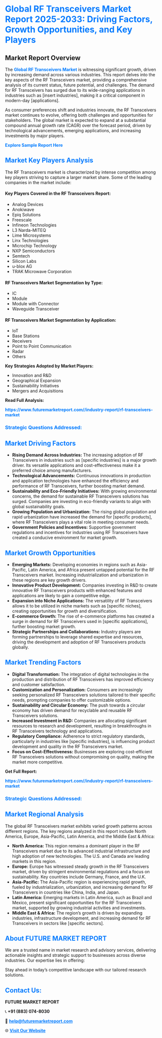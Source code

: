 <h1 style="color: #007BFF;">Global RF Transceivers Market Report 2025-2033: Driving Factors, Growth Opportunities, and Key Players</h1>

<section id="overview">
<h2>Market Report Overview</h2>
<p>The <a href="https://www.futuremarketreport.com//industry-report/rf-transceivers-market" style="color: #007BFF; text-decoration: none;"><strong>Global RF Transceivers Market</strong></a> is witnessing significant growth, driven by increasing demand across various industries. This report delves into the key aspects of the RF Transceivers market, providing a comprehensive analysis of its current status, future potential, and challenges. The demand for RF Transceivers has surged due to its wide-ranging applications in industries such as [insert industries], making it a critical component in modern-day [applications].</p>
<p>As consumer preferences shift and industries innovate, the RF Transceivers market continues to evolve, offering both challenges and opportunities for stakeholders. The global market is expected to expand at a substantial compound annual growth rate (CAGR) over the forecast period, driven by technological advancements, emerging applications, and increasing investments by major players.</p>
</section>

<section id="overview">
<p><a href="https://www.futuremarketreport.com//request-sample/reportId=47416" style="color: #007BFF; text-decoration: none;"><strong>Explore Sample Report Here</strong></a></p>
</section>

<section id="key-players">
<h2 style="color: #007BFF;">Market Key Players Analysis</h2>
<p>The RF Transceivers market is characterized by intense competition among key players striving to capture a larger market share. Some of the leading companies in the market include:</p>
<h4>Key Players Covered in the RF Transceivers Report:</h4>
<ul><li>Analog Devices</li><li>Anokiwave</li><li>Epiq Solutions</li><li>Freescale</li><li>Infineon Technologies</li><li>L3 Narda-MITEQ</li><li>Lime Microsystems</li><li>Linx Technologies</li><li>Microchip Technology</li><li>NXP Semiconductors</li><li>Semtech</li><li>Silicon Labs</li><li>u-blox AG</li><li>TRAK Microwave Corporation</li></ul>
<h4>RF Transceivers Market Segmentation by Type:</h4>
<ul><li>IC</li><li>Module</li><li>Module with Connector</li><li>Waveguide Transceiver</li></ul>

<h4>RF Transceivers Market Segmentation by Application:</h4>
<ul><li>IoT</li><li>Base Stations</li><li>Receivers</li><li>Point to Point Communication</li><li>Radar</li><li>Others</li></ul>
<p><strong>Key Strategies Adopted by Market Players:</strong></p>
<ul>
<li>Innovation and R&D</li>
<li>Geographical Expansion</li>
<li>Sustainability Initiatives</li>
<li>Mergers and Acquisitions</li>
</ul>
</section>

<section>
<p><strong>Read Full Analysis: </strong></p><a href="https://www.futuremarketreport.com//industry-report/rf-transceivers-market" style="color: #007BFF; text-decoration: none;"><strong>https://www.futuremarketreport.com//industry-report/rf-transceivers-market</strong></a>
<h3 style="color: #007BFF;">Strategic Questions Addressed:</h3>
</section>

<section id="driving-factors">
<h2 style="color: #007BFF;">Market Driving Factors</h2>
<ul>
<li><strong>Rising Demand Across Industries:</strong> The increasing adoption of RF Transceivers in industries such as [specific industries] is a major growth driver. Its versatile applications and cost-effectiveness make it a preferred choice among manufacturers.</li>
<li><strong>Technological Advancements:</strong> Continuous innovations in production and application technologies have enhanced the efficiency and performance of RF Transceivers, further boosting market demand.</li>
<li><strong>Sustainability and Eco-Friendly Initiatives:</strong> With growing environmental concerns, the demand for sustainable RF Transceivers solutions has surged. Companies are investing in eco-friendly variants to align with global sustainability goals.</li>
<li><strong>Growing Population and Urbanization:</strong> The rising global population and rapid urbanization have increased the demand for [specific products], where RF Transceivers plays a vital role in meeting consumer needs.</li>
<li><strong>Government Policies and Incentives:</strong> Supportive government regulations and incentives for industries using RF Transceivers have created a conducive environment for market growth.</li>
</ul>
</section>

<section id="growth-opportunities">
<h2 style="color: #007BFF;">Market Growth Opportunities</h2>
<ul>
<li><strong>Emerging Markets:</strong> Developing economies in regions such as Asia-Pacific, Latin America, and Africa present untapped potential for the RF Transceivers market. Increasing industrialization and urbanization in these regions are key growth drivers.</li>
<li><strong>Innovative Product Development:</strong> Companies investing in R&D to create innovative RF Transceivers products with enhanced features and applications are likely to gain a competitive edge.</li>
<li><strong>Expansion into Niche Applications:</strong> The versatility of RF Transceivers allows it to be utilized in niche markets such as [specific niches], creating opportunities for growth and diversification.</li>
<li><strong>E-commerce Growth:</strong> The rise of e-commerce platforms has created a surge in demand for RF Transceivers used in [specific applications], further boosting market growth.</li>
<li><strong>Strategic Partnerships and Collaborations:</strong> Industry players are forming partnerships to leverage shared expertise and resources, driving the development and adoption of RF Transceivers products globally.</li>
</ul>
</section>

<section id="trending-factors">
<h2 style="color: #007BFF;">Market Trending Factors</h2>
<ul>
<li><strong>Digital Transformation:</strong> The integration of digital technologies in the production and distribution of RF Transceivers has improved efficiency and customer satisfaction.</li>
<li><strong>Customization and Personalization:</strong> Consumers are increasingly seeking personalized RF Transceivers solutions tailored to their specific needs, prompting companies to offer customizable options.</li>
<li><strong>Sustainability and Circular Economy:</strong> The push towards a circular economy has driven demand for recyclable and reusable RF Transceivers solutions.</li>
<li><strong>Increased Investment in R&D:</strong> Companies are allocating significant resources to research and development, resulting in breakthroughs in RF Transceivers technology and applications.</li>
<li><strong>Regulatory Compliance:</strong> Adherence to strict regulatory standards, particularly in industries like [specific industries], is influencing product development and quality in the RF Transceivers market.</li>
<li><strong>Focus on Cost-Effectiveness:</strong> Businesses are exploring cost-efficient RF Transceivers solutions without compromising on quality, making the market more competitive.</li>
</ul>
</section>

<section>
<p><strong>Get Full Report: </strong></p><a href="https://www.futuremarketreport.com//industry-report/rf-transceivers-market" style="color: #007BFF; text-decoration: none;"><strong>https://www.futuremarketreport.com//industry-report/rf-transceivers-market</strong></a>
<h3 style="color: #007BFF;">Strategic Questions Addressed:</h3>
</section>


<section id="regional-analysis">
<h2 style="color: #007BFF;">Market Regional Analysis</h2>
<p>The global RF Transceivers market exhibits varied growth patterns across different regions. The key regions analyzed in this report include North America, Europe, Asia-Pacific, Latin America, and the Middle East & Africa:</p>
<ul>
<li><strong>North America:</strong> This region remains a dominant player in the RF Transceivers market due to its advanced industrial infrastructure and high adoption of new technologies. The U.S. and Canada are leading markets in this region.</li>
<li><strong>Europe:</strong> Europe has witnessed steady growth in the RF Transceivers market, driven by stringent environmental regulations and a focus on sustainability. Key countries include Germany, France, and the U.K.</li>
<li><strong>Asia-Pacific:</strong> The Asia-Pacific region is experiencing rapid growth, fueled by industrialization, urbanization, and increasing demand for RF Transceivers in countries like China, India, and Japan.</li>
<li><strong>Latin America:</strong> Emerging markets in Latin America, such as Brazil and Mexico, present significant opportunities for the RF Transceivers market, supported by growing industrial activities and investments.</li>
<li><strong>Middle East & Africa:</strong> The region’s growth is driven by expanding industries, infrastructure development, and increasing demand for RF Transceivers in sectors like [specific sectors].</li>
</ul>
</section>

<footer>
<h2 style="color: #007BFF;">About FUTURE MARKET REPORT</h2>
<p>We are a trusted name in market research and advisory services, delivering actionable insights and strategic support to businesses across diverse industries. Our expertise lies in offering:</p>

<p>Stay ahead in today’s competitive landscape with our tailored research solutions.</p>

<h2 style="color: #007BFF;">Contact Us:</h2>
<p><strong>FUTURE MARKET REPORT</strong></p>
<p>📞 <strong>+91 (883) 074-8030</strong></p>
<p>📧 <strong><a href="mailto:help@futuremarketreport.com" style="color: #007BFF;">help@futuremarketreport.com</a></strong></p>
<p>🌐 <strong><a href="https://www.futuremarketreport.com/" style="color: #007BFF;">Visit Our Website</a></strong></p>
</footer>